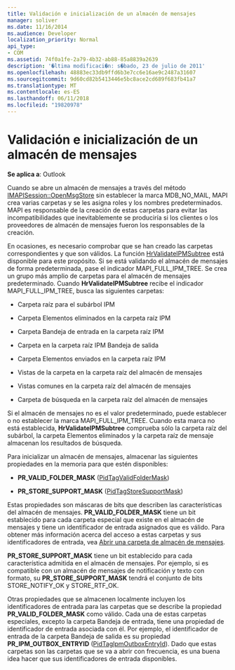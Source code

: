```yaml
---
title: Validación e inicialización de un almacén de mensajes
manager: soliver
ms.date: 11/16/2014
ms.audience: Developer
localization_priority: Normal
api_type:
- COM
ms.assetid: 74f0a1fe-2a79-4b32-ab88-85a8839a2639
description: '�ltima modificaci�n: s�bado, 23 de julio de 2011'
ms.openlocfilehash: 48883ec33db9ffd6b3e7cc6e16ae9c2487a31607
ms.sourcegitcommit: 9d60cd82b5413446e5bc8ace2cd689f683fb41a7
ms.translationtype: MT
ms.contentlocale: es-ES
ms.lasthandoff: 06/11/2018
ms.locfileid: "19820978"
---
```

# <a name="validating-and-initializing-a-message-store"></a>Validación e inicialización de un almacén de mensajes

  
  
**Se aplica a**: Outlook 
  
Cuando se abre un almacén de mensajes a través del método [IMAPISession::OpenMsgStore](imapisession-openmsgstore.md) sin establecer la marca MDB_NO_MAIL, MAPI crea varias carpetas y se les asigna roles y los nombres predeterminados. MAPI es responsable de la creación de estas carpetas para evitar las incompatibilidades que inevitablemente se produciría si los clientes o los proveedores de almacén de mensajes fueron los responsables de la creación. 
  
En ocasiones, es necesario comprobar que se han creado las carpetas correspondientes y que son válidos. La función [HrValidateIPMSubtree](hrvalidateipmsubtree.md) está disponible para este propósito. Si se está validando el almacén de mensajes de forma predeterminada, pase el indicador MAPI_FULL_IPM_TREE. Se crea un grupo más amplio de carpetas para el almacén de mensajes predeterminado. Cuando **HrValidateIPMSubtree** recibe el indicador MAPI_FULL_IPM_TREE, busca las siguientes carpetas: 
  
- Carpeta raíz para el subárbol IPM
    
- Carpeta Elementos eliminados en la carpeta raíz IPM
    
- Carpeta Bandeja de entrada en la carpeta raíz IPM
    
- Carpeta en la carpeta raíz IPM Bandeja de salida
    
- Carpeta Elementos enviados en la carpeta raíz IPM
    
- Vistas de la carpeta en la carpeta raíz del almacén de mensajes
    
- Vistas comunes en la carpeta raíz del almacén de mensajes
    
- Carpeta de búsqueda en la carpeta raíz del almacén de mensajes
    
Si el almacén de mensajes no es el valor predeterminado, puede establecer o no establecer la marca MAPI_FULL_IPM_TREE. Cuando esta marca no está establecida, **HrValidateIPMSubtree** comprueba sólo la carpeta raíz del subárbol, la carpeta Elementos eliminados y la carpeta raíz de mensaje almacenan los resultados de búsqueda. 
  
Para inicializar un almacén de mensajes, almacenar las siguientes propiedades en la memoria para que estén disponibles:
  
- **PR_VALID_FOLDER_MASK** ([PidTagValidFolderMask](pidtagvalidfoldermask-canonical-property.md))
    
- **PR_STORE_SUPPORT_MASK** ([PidTagStoreSupportMask](pidtagstoresupportmask-canonical-property.md))
    
Estas propiedades son máscaras de bits que describen las características del almacén de mensajes. **PR_VALID_FOLDER_MASK** tiene un bit establecido para cada carpeta especial que existe en el almacén de mensajes y tiene un identificador de entrada asignados que es válido. Para obtener más información acerca del acceso a estas carpetas y sus identificadores de entrada, vea [Abrir una carpeta de almacén de mensajes](opening-a-message-store-folder.md). 
  
 **PR_STORE_SUPPORT_MASK** tiene un bit establecido para cada característica admitida en el almacén de mensajes. Por ejemplo, si es compatible con un almacén de mensajes de notificación y texto con formato, su **PR_STORE_SUPPORT_MASK** tendrá el conjunto de bits STORE_NOTIFY_OK y STORE_RTF_OK. 
  
Otras propiedades que se almacenen localmente incluyen los identificadores de entrada para las carpetas que se describe la propiedad **PR_VALID_FOLDER_MASK** como válido. Cada una de estas carpetas especiales, excepto la carpeta Bandeja de entrada, tiene una propiedad de identificador de entrada asociada con él. Por ejemplo, el identificador de entrada de la carpeta Bandeja de salida es su propiedad **PR_IPM_OUTBOX_ENTRYID** ([PidTagIpmOutboxEntryId](pidtagipmoutboxentryid-canonical-property.md)). Dado que estas carpetas son las carpetas que se va a abrir con frecuencia, es una buena idea hacer que sus identificadores de entrada disponibles.
  

